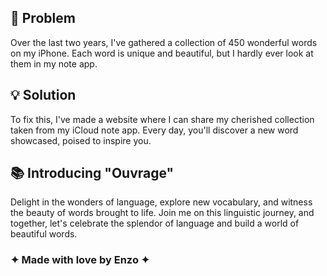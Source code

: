 ## 🔨 Problem
Over the last two years, I've gathered a collection of 450 wonderful words on my iPhone. Each word is unique and beautiful, but I hardly ever look at them in my note app.

## 💡 Solution 
To fix this, I've made a website where I can share my cherished collection taken from my iCloud note app. Every day, you'll discover a new word showcased, poised to inspire you.

## 📚 Introducing "Ouvrage"
Delight in the wonders of language, explore new vocabulary, and witness the beauty of words brought to life. Join me on this linguistic journey, and together, let's celebrate the splendor of language and build a world of beautiful words.

### ✦ Made with love by Enzo ✦
